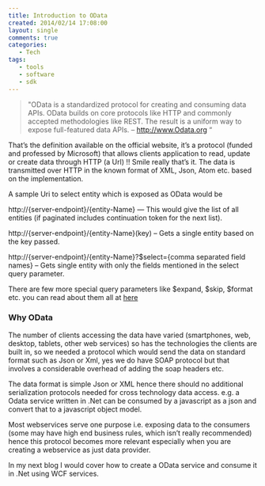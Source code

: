 ```yaml
---
title: Introduction to OData
created: 2014/02/14 17:08:00
layout: single
comments: true
categories: 
   - Tech
tags:
   - tools
   - software
   - sdk
---
```


>"OData is a standardized protocol for creating and consuming data APIs. OData builds on core protocols like HTTP and commonly accepted methodologies like REST. The result is a uniform way to expose full-featured data APIs. – http://www.Odata.org “


That’s the definition available on the official website, it’s a protocol (funded and professed by Microsoft) that allows clients application to read, update or create data through HTTP (a Url) !! Smile really that’s it. The data is transmitted over HTTP in the known format of XML, Json, Atom etc. based on the implementation.

A sample Uri to select entity which is exposed as OData would be

http://{server-endpoint}/{entity-Name}   — This would give the list of all entities (if paginated includes continuation token for the next list).

http://{server-endpoint}/{entity-Name}(key) – Gets a single entity based on the key passed.

http://{server-endpoint}/{entity-Name}?$select={comma separated field names} – Gets single entity with only the fields mentioned in the select query parameter.

There are few more special query parameters like $expand, $skip, $format etc. you can read about them all at [here](http://www.odata.org/documentation/odata-v2-documentation/uri-conventions/)

### Why OData
The number of clients accessing the data have varied (smartphones, web, desktop, tablets, other web services) so has the technologies the clients are built in, so we needed a protocol which would send the data on standard format such as Json or Xml, yes we do have SOAP protocol but that involves a considerable overhead of adding the soap headers etc.

The data format is simple Json or XML hence there should no additional serialization protocols needed for cross technology data access. e.g. a Odata service written in .Net can be consumed by a javascript as a json and convert that to a javascript object model.

Most webservices serve one purpose i.e. exposing data to the consumers (some may have high end business rules, which isn’t really recommended) hence this protocol becomes more relevant especially when you are creating a webservice as just data provider.

In my next blog I would cover how to create a OData service and consume it in .Net using WCF services.